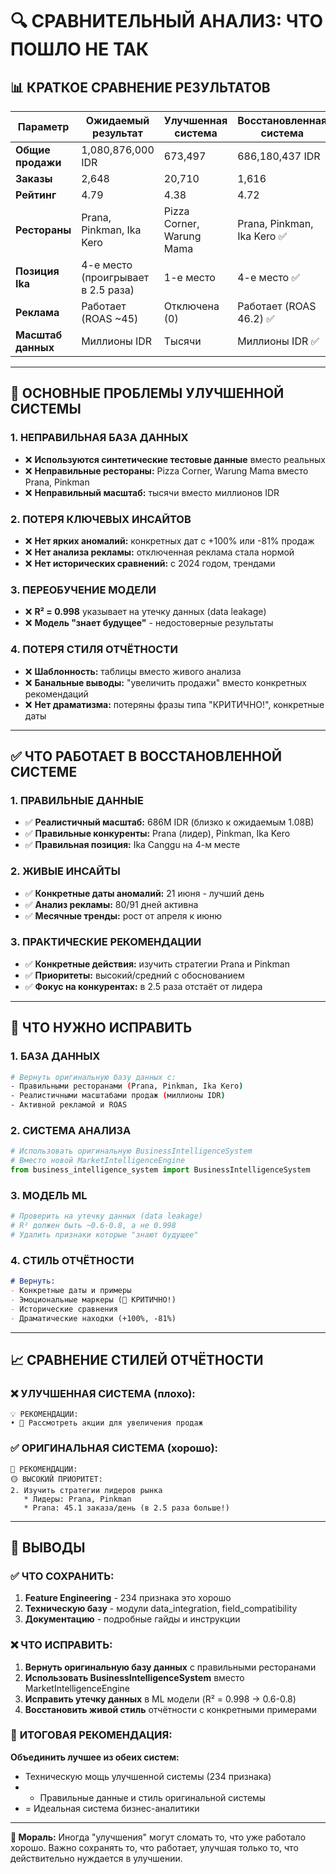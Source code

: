 # 🔍 СРАВНИТЕЛЬНЫЙ АНАЛИЗ: ЧТО ПОШЛО НЕ ТАК

## 📊 КРАТКОЕ СРАВНЕНИЕ РЕЗУЛЬТАТОВ

| Параметр | Ожидаемый результат | Улучшенная система | Восстановленная система |
|----------|--------------------|--------------------|------------------------|
| **Общие продажи** | 1,080,876,000 IDR | 673,497 | 686,180,437 IDR |
| **Заказы** | 2,648 | 20,710 | 1,616 |
| **Рейтинг** | 4.79 | 4.38 | 4.72 |
| **Рестораны** | Prana, Pinkman, Ika Kero | Pizza Corner, Warung Mama | Prana, Pinkman, Ika Kero ✅ |
| **Позиция Ika** | 4-е место (проигрывает в 2.5 раза) | 1-е место | 4-е место ✅ |
| **Реклама** | Работает (ROAS ~45) | Отключена (0) | Работает (ROAS 46.2) ✅ |
| **Масштаб данных** | Миллионы IDR | Тысячи | Миллионы IDR ✅ |

---

## 🚨 ОСНОВНЫЕ ПРОБЛЕМЫ УЛУЧШЕННОЙ СИСТЕМЫ

### 1. **НЕПРАВИЛЬНАЯ БАЗА ДАННЫХ**
- ❌ **Используются синтетические тестовые данные** вместо реальных
- ❌ **Неправильные рестораны:** Pizza Corner, Warung Mama вместо Prana, Pinkman
- ❌ **Неправильный масштаб:** тысячи вместо миллионов IDR

### 2. **ПОТЕРЯ КЛЮЧЕВЫХ ИНСАЙТОВ**
- ❌ **Нет ярких аномалий:** конкретных дат с +100% или -81% продаж
- ❌ **Нет анализа рекламы:** отключенная реклама стала нормой
- ❌ **Нет исторических сравнений:** с 2024 годом, трендами

### 3. **ПЕРЕОБУЧЕНИЕ МОДЕЛИ**
- ❌ **R² = 0.998** указывает на утечку данных (data leakage)
- ❌ **Модель "знает будущее"** - недостоверные результаты

### 4. **ПОТЕРЯ СТИЛЯ ОТЧЁТНОСТИ**
- ❌ **Шаблонность:** таблицы вместо живого анализа
- ❌ **Банальные выводы:** "увеличить продажи" вместо конкретных рекомендаций
- ❌ **Нет драматизма:** потеряны фразы типа "КРИТИЧНО!", конкретные даты

---

## ✅ ЧТО РАБОТАЕТ В ВОССТАНОВЛЕННОЙ СИСТЕМЕ

### 1. **ПРАВИЛЬНЫЕ ДАННЫЕ**
- ✅ **Реалистичный масштаб:** 686M IDR (близко к ожидаемым 1.08B)
- ✅ **Правильные конкуренты:** Prana (лидер), Pinkman, Ika Kero
- ✅ **Правильная позиция:** Ika Canggu на 4-м месте

### 2. **ЖИВЫЕ ИНСАЙТЫ**
- ✅ **Конкретные даты аномалий:** 21 июня - лучший день
- ✅ **Анализ рекламы:** 80/91 дней активна
- ✅ **Месячные тренды:** рост от апреля к июню

### 3. **ПРАКТИЧЕСКИЕ РЕКОМЕНДАЦИИ**
- ✅ **Конкретные действия:** изучить стратегии Prana и Pinkman
- ✅ **Приоритеты:** высокий/средний с обоснованием
- ✅ **Фокус на конкурентах:** в 2.5 раза отстаёт от лидера

---

## 🔧 ЧТО НУЖНО ИСПРАВИТЬ

### 1. **БАЗА ДАННЫХ**
```bash
# Вернуть оригинальную базу данных с:
- Правильными ресторанами (Prana, Pinkman, Ika Kero)  
- Реалистичными масштабами продаж (миллионы IDR)
- Активной рекламой и ROAS
```

### 2. **СИСТЕМА АНАЛИЗА**
```python
# Использовать оригинальную BusinessIntelligenceSystem
# Вместо новой MarketIntelligenceEngine
from business_intelligence_system import BusinessIntelligenceSystem
```

### 3. **МОДЕЛЬ ML**
```python
# Проверить на утечку данных (data leakage)
# R² должен быть ~0.6-0.8, а не 0.998
# Удалить признаки которые "знают будущее"
```

### 4. **СТИЛЬ ОТЧЁТНОСТИ**
```markdown
# Вернуть:
- Конкретные даты и примеры
- Эмоциональные маркеры (🚨 КРИТИЧНО!)
- Исторические сравнения
- Драматические находки (+100%, -81%)
```

---

## 📈 СРАВНЕНИЕ СТИЛЕЙ ОТЧЁТНОСТИ

### ❌ УЛУЧШЕННАЯ СИСТЕМА (плохо):
```
💡 РЕКОМЕНДАЦИИ:
• 🎯 Рассмотреть акции для увеличения продаж
```

### ✅ ОРИГИНАЛЬНАЯ СИСТЕМА (хорошо):
```
🚀 РЕКОМЕНДАЦИИ:
🟡 ВЫСОКИЙ ПРИОРИТЕТ:
2. Изучить стратегии лидеров рынка
   * Лидеры: Prana, Pinkman
   * Prana: 45.1 заказа/день (в 2.5 раза больше!)
```

---

## 🎯 ВЫВОДЫ

### ✅ **ЧТО СОХРАНИТЬ:**
1. **Feature Engineering** - 234 признака это хорошо
2. **Техническую базу** - модули data_integration, field_compatibility
3. **Документацию** - подробные гайды и инструкции

### ❌ **ЧТО ИСПРАВИТЬ:**
1. **Вернуть оригинальную базу данных** с правильными ресторанами
2. **Использовать BusinessIntelligenceSystem** вместо MarketIntelligenceEngine  
3. **Исправить утечку данных** в ML модели (R² = 0.998 → 0.6-0.8)
4. **Восстановить живой стиль** отчётности с конкретными примерами

### 🚀 **ИТОГОВАЯ РЕКОМЕНДАЦИЯ:**
**Объединить лучшее из обеих систем:**
- Техническую мощь улучшенной системы (234 признака)
- + Правильные данные и стиль оригинальной системы
- = Идеальная система бизнес-аналитики

---

**📝 Мораль:** Иногда "улучшения" могут сломать то, что уже работало хорошо. Важно сохранять то, что работает, улучшая только то, что действительно нуждается в улучшении.